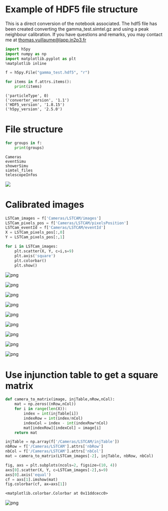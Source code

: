 # Example of HDF5 file structure

This is a direct conversion of the notebook associated. 
The hdf5 file has been created converting the gamma_test.simtel.gz and using a peak neighbour calibration. 
If you have questions and remarks, you may contact me at thomas.vuillaume@lapp.in2p3.fr  


```python
import h5py
import numpy as np
import matplotlib.pyplot as plt
%matplotlib inline
```


```python
f = h5py.File("gamma_test.hdf5", "r")
```


```python
for items in f.attrs.items():
    print(items)
```

    ('particleType', 0)
    ('converter_version', '1.1')
    ('HDF5_version', '1.8.15')
    ('h5py_version', '2.5.0')


# File structure


```python
for groups in f:
    print(groups)
```

    Cameras
    eventSimu
    showerSimu
    simtel_files
    telescopeInfos


![](hdf5_structure.png)

# Calibrated images


```python
LSTCam_images = f['Cameras/LSTCAM/images']
LSTCam_pixels_pos = f['Cameras/LSTCAM/pixelsPosition']
LSTCam_eventId = f['Cameras/LSTCAM/eventId']
X = LSTCam_pixels_pos[:,0]
Y = LSTCam_pixels_pos[:,1]
```


```python
for i in LSTCam_images:
    plt.scatter(X, Y, c=i,s=9)
    plt.axis('square')
    plt.colorbar()
    plt.show()
```


![png](load_images_files/load_images_8_0.png)



![png](load_images_files/load_images_8_1.png)



![png](load_images_files/load_images_8_2.png)



![png](load_images_files/load_images_8_3.png)



![png](load_images_files/load_images_8_4.png)



![png](load_images_files/load_images_8_5.png)



![png](load_images_files/load_images_8_6.png)



![png](load_images_files/load_images_8_7.png)



![png](load_images_files/load_images_8_8.png)


# Use injunction table to get a square matrix


```python
def camera_to_matrix(image, injTable,nRow,nCol):
    mat = np.zeros((nRow,nCol))
    for i in range(len(X)):
        index = int(injTable[i])
        indexRow = int(index/nCol)
        indexCol = index - int(indexRow*nCol)
        mat[indexRow][indexCol] = image[i]
    return mat
```


```python
injTable = np.array(f['/Cameras/LSTCAM/injTable'])
nbRow = f['/Cameras/LSTCAM'].attrs['nbRow']
nbCol = f['/Cameras/LSTCAM'].attrs['nbCol']
mat = camera_to_matrix(LSTCam_images[-2], injTable, nbRow, nbCol)
```


```python
fig, axs = plt.subplots(ncols=2, figsize=(10, 4))
axs[0].scatter(X, Y, c=LSTCam_images[-2],s=9)
axs[0].axis('equal')
cf = axs[1].imshow(mat)
fig.colorbar(cf, ax=axs[1])
```




    <matplotlib.colorbar.Colorbar at 0x11ddcecc0>




![png](load_images_files/load_images_12_1.png)



```python

```

